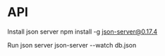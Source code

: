# API

Install json server
npm install -g json-server@0.17.4

Run json server
json-server --watch db.json
